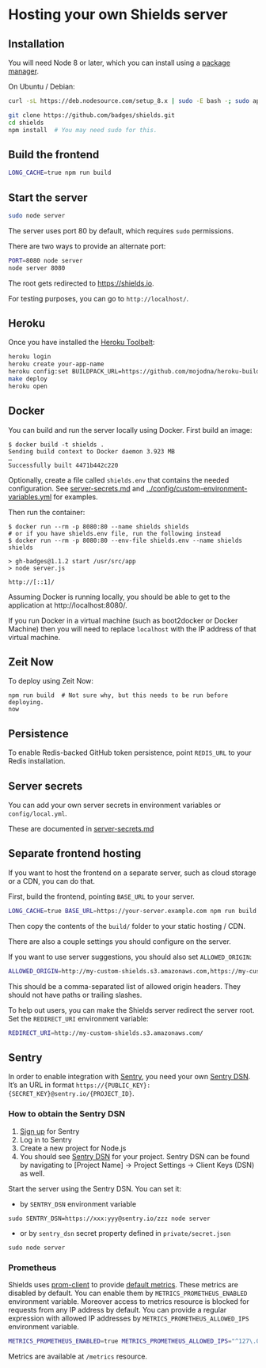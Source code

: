 # Hosting your own Shields server

## Installation

You will need Node 8 or later, which you can install using a
[package manager][].

On Ubuntu / Debian:

```sh
curl -sL https://deb.nodesource.com/setup_8.x | sudo -E bash -; sudo apt-get install -y nodejs
```

```sh
git clone https://github.com/badges/shields.git
cd shields
npm install  # You may need sudo for this.
```

[package manager]: https://nodejs.org/en/download/package-manager/

## Build the frontend

```sh
LONG_CACHE=true npm run build
```

## Start the server

```sh
sudo node server
```

The server uses port 80 by default, which requires `sudo` permissions.

There are two ways to provide an alternate port:

```sh
PORT=8080 node server
node server 8080
```

The root gets redirected to https://shields.io.

For testing purposes, you can go to `http://localhost/`.

## Heroku

Once you have installed the [Heroku Toolbelt][]:

```bash
heroku login
heroku create your-app-name
heroku config:set BUILDPACK_URL=https://github.com/mojodna/heroku-buildpack-multi.git#build-env
make deploy
heroku open
```

[heroku toolbelt]: https://toolbelt.heroku.com/

## Docker

You can build and run the server locally using Docker. First build an image:

```console
$ docker build -t shields .
Sending build context to Docker daemon 3.923 MB
…
Successfully built 4471b442c220
```

Optionally, create a file called `shields.env` that contains the needed
configuration. See [server-secrets.md](server-secrets.md) and [../config/custom-environment-variables.yml](config/custom-environment-variables.yml) for examples.

Then run the container:

```console
$ docker run --rm -p 8080:80 --name shields shields
# or if you have shields.env file, run the following instead
$ docker run --rm -p 8080:80 --env-file shields.env --name shields shields

> gh-badges@1.1.2 start /usr/src/app
> node server.js

http://[::1]/
```

Assuming Docker is running locally, you should be able to get to the
application at http://localhost:8080/.

If you run Docker in a virtual machine (such as boot2docker or Docker Machine)
then you will need to replace `localhost` with the IP address of that virtual
machine.

[shields.example.env]: ../shields.example.env

## Zeit Now

To deploy using Zeit Now:

```console
npm run build  # Not sure why, but this needs to be run before deploying.
now
```

## Persistence

To enable Redis-backed GitHub token persistence, point `REDIS_URL` to your
Redis installation.

## Server secrets

You can add your own server secrets in environment variables or `config/local.yml`.

These are documented in [server-secrets.md](./server-secrets.md)

## Separate frontend hosting

If you want to host the frontend on a separate server, such as cloud storage
or a CDN, you can do that.

First, build the frontend, pointing `BASE_URL` to your server.

```sh
LONG_CACHE=true BASE_URL=https://your-server.example.com npm run build
```

Then copy the contents of the `build/` folder to your static hosting / CDN.

There are also a couple settings you should configure on the server.

If you want to use server suggestions, you should also set `ALLOWED_ORIGIN`:

```sh
ALLOWED_ORIGIN=http://my-custom-shields.s3.amazonaws.com,https://my-custom-shields.s3.amazonaws.com
```

This should be a comma-separated list of allowed origin headers. They should
not have paths or trailing slashes.

To help out users, you can make the Shields server redirect the server root.
Set the `REDIRECT_URI` environment variable:

```sh
REDIRECT_URI=http://my-custom-shields.s3.amazonaws.com/
```

## Sentry

In order to enable integration with [Sentry](https://sentry.io), you need your own [Sentry DSN](https://docs.sentry.io/quickstart/#configure-the-dsn). It’s an URL in format `https://{PUBLIC_KEY}:{SECRET_KEY}@sentry.io/{PROJECT_ID}`.

### How to obtain the Sentry DSN

1.  [Sign up](https://sentry.io/pricing/) for Sentry
2.  Log in to Sentry
3.  Create a new project for Node.js
4.  You should see [Sentry DSN](https://docs.sentry.io/quickstart/#configure-the-dsn) for your project. Sentry DSN can be found by navigating to \[Project Name] -> Project Settings -> Client Keys (DSN) as well.

Start the server using the Sentry DSN. You can set it:

*   by `SENTRY_DSN` environment variable

```
sudo SENTRY_DSN=https://xxx:yyy@sentry.io/zzz node server
```

*   or by `sentry_dsn` secret property defined in `private/secret.json`

```
sudo node server
```

### Prometheus

Shields uses [prom-client](https://github.com/siimon/prom-client) to provide [default metrics](https://prometheus.io/docs/instrumenting/writing_clientlibs/#standard-and-runtime-collectors). These metrics are disabled by default.
You can enable them by `METRICS_PROMETHEUS_ENABLED` environment variable. Moreover access to metrics resource is blocked for requests from any IP address by default. You can provide a regular expression with allowed IP addresses by `METRICS_PROMETHEUS_ALLOWED_IPS` environment variable.

```bash
METRICS_PROMETHEUS_ENABLED=true METRICS_PROMETHEUS_ALLOWED_IPS="^127\.0\.0\.1$" npm start
```

Metrics are available at `/metrics` resource.
